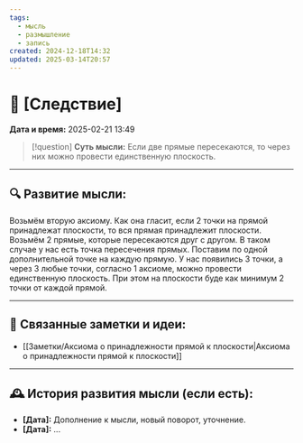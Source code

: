 ```yaml
---
tags:
  - мысль
  - размышление
  - запись
created: 2024-12-18T14:32
updated: 2025-03-14T20:57
---
```


# 💭  [Следствие]

**Дата и время:** 2025-02-21 13:49

> [!question] **Суть мысли:**
> Если две прямые пересекаются, то через них можно провести единственную плоскость.

---

## 🔍 Развитие мысли:

Возьмём вторую аксиому. Как она гласит, если 2 точки на прямой принадлежат плоскости, то вся прямая принадлежит плоскости.
Возьмём 2 прямые, которые пересекаются друг с другом. В таком случае у нас есть точка пересечения прямых. Поставим по одной дополнительной точке на каждую прямую. У нас появились 3 точки, а через 3 любые точки, согласно 1 аксиоме, можно провести единственную плоскость. При этом на плоскости буде  как минимум 2 точки от каждой прямой.

---


## 🔄 Связанные заметки и идеи:

- [[Заметки/Аксиома о принадлежности прямой к плоскости|Аксиома о принадлежности прямой к плоскости]]

---

## 🕰️ История развития мысли (если есть):

* **[Дата]:**  Дополнение к мысли, новый поворот, уточнение.
* **[Дата]:**  ...